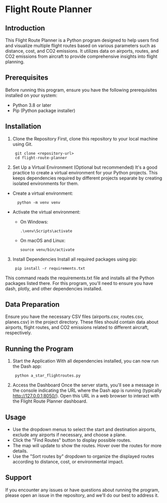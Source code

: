 # Flight Route Planner

## Introduction

This Flight Route Planner is a Python program designed to help users find and visualize multiple flight routes based on various parameters such as distance, cost, and CO2 emissions. It utilizes data on airports, routes, and CO2 emissions from aircraft to provide comprehensive insights into flight planning.

## Prerequisites

Before running this program, ensure you have the following prerequisites installed on your system:

* Python 3.8 or later
* Pip (Python package installer)

## Installation
1. Clone the Repository
First, clone this repository to your local machine using Git.

        git clone <repository-url>
        cd flight-route-planner

2. Set Up a Virtual Environment (Optional but recommended)
It's a good practice to create a virtual environment for your Python projects. This keeps dependencies required by different projects separate by creating isolated environments for them.

* Create a virtual environment:

        python -m venv venv

* Activate the virtual environment:
  * On Windows:

        .\venv\Scripts\activate

  * On macOS and Linux:

        source venv/bin/activate

3. Install Dependencies
Install all required packages using pip:

        pip install -r requirements.txt

This command reads the requirements.txt file and installs all the Python packages listed there. For this program, you'll need to ensure you have dash, plotly, and other dependencies installed.

## Data Preparation
Ensure you have the necessary CSV files (airports.csv, routes.csv, planes.csv) in the project directory. These files should contain data about airports, flight routes, and CO2 emissions related to different aircraft, respectively.

## Running the Program
1. Start the Application
With all dependencies installed, you can now run the Dash app:

        python a_star_flightroutes.py

2. Access the Dashboard
Once the server starts, you'll see a message in the console indicating the URL where the Dash app is running (typically http://127.0.0.1:8050/). Open this URL in a web browser to interact with the Flight Route Planner dashboard.

## Usage
* Use the dropdown menus to select the start and destination airports, exclude any airports if necessary, and choose a plane.
* Click the "Find Routes" button to display possible routes.
* The map will update to show the routes. Hover over the routes for more details.
* Use the "Sort routes by" dropdown to organize the displayed routes according to distance, cost, or environmental impact.

## Support
If you encounter any issues or have questions about running the program, please open an issue in the repository, and we'll do our best to address it.
